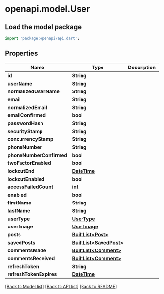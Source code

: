 # openapi.model.User

## Load the model package
```dart
import 'package:openapi/api.dart';
```

## Properties
Name | Type | Description | Notes
------------ | ------------- | ------------- | -------------
**id** | **String** |  | [optional] 
**userName** | **String** |  | [optional] 
**normalizedUserName** | **String** |  | [optional] 
**email** | **String** |  | [optional] 
**normalizedEmail** | **String** |  | [optional] 
**emailConfirmed** | **bool** |  | [optional] 
**passwordHash** | **String** |  | [optional] 
**securityStamp** | **String** |  | [optional] 
**concurrencyStamp** | **String** |  | [optional] 
**phoneNumber** | **String** |  | [optional] 
**phoneNumberConfirmed** | **bool** |  | [optional] 
**twoFactorEnabled** | **bool** |  | [optional] 
**lockoutEnd** | [**DateTime**](DateTime.md) |  | [optional] 
**lockoutEnabled** | **bool** |  | [optional] 
**accessFailedCount** | **int** |  | [optional] 
**enabled** | **bool** |  | [optional] 
**firstName** | **String** |  | [optional] 
**lastName** | **String** |  | [optional] 
**userType** | [**UserType**](UserType.md) |  | [optional] 
**userImage** | [**UserImage**](UserImage.md) |  | [optional] 
**posts** | [**BuiltList&lt;Post&gt;**](Post.md) |  | [optional] 
**savedPosts** | [**BuiltList&lt;SavedPost&gt;**](SavedPost.md) |  | [optional] 
**commentsMade** | [**BuiltList&lt;Comment&gt;**](Comment.md) |  | [optional] 
**commentsReceived** | [**BuiltList&lt;Comment&gt;**](Comment.md) |  | [optional] 
**refreshToken** | **String** |  | [optional] 
**refreshTokenExpires** | [**DateTime**](DateTime.md) |  | [optional] 

[[Back to Model list]](../README.md#documentation-for-models) [[Back to API list]](../README.md#documentation-for-api-endpoints) [[Back to README]](../README.md)


